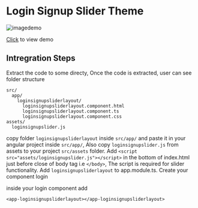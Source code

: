 # Login Signup Slider Theme

![imagedemo](https://ask-jennie-assets.s3.ap-south-1.amazonaws.com/login-signup-slider.png)

[Click](https://dextrop.github.io/loginsignupsliderangular/) to view demo

## Intregration Steps

Extract the code to some directy, Once the code is extracted, user can see folder structure

```
src/
  app/
    loginsignupsliderlayout/
      loginsignupsliderlayout.component.html
      loginsignupsliderlayout.component.ts
      loginsignupsliderlayout.component.css
assets/
  loginsignupslider.js
```

copy folder `loginsignupsliderlayout` inside `src/app/` and paste it in your angular project inside `src/app/`, Also copy `loginsignupslider.js` from assets to your project `src/assets` folder. 
Add `<script src="assets/loginsignupslider.js"></script>` in the bottom of index.html just before close of body tag i.e `</body>`, The script is required for slider functionality.
Add `loginsignupsliderlayout` to app.module.ts. Create your component login

inside your login component add 

```
<app-loginsignupsliderlayout></app-loginsignupsliderlayout>
```
